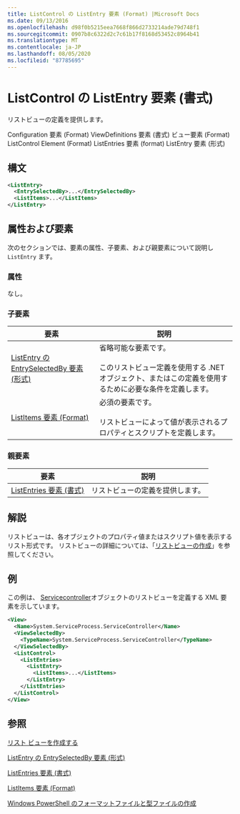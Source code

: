 ```yaml
---
title: ListControl の ListEntry 要素 (Format) |Microsoft Docs
ms.date: 09/13/2016
ms.openlocfilehash: d98f0b5215eea7668f866d2733214ade79d748f1
ms.sourcegitcommit: 0907b8c6322d2c7c61b17f8168d53452c8964b41
ms.translationtype: MT
ms.contentlocale: ja-JP
ms.lasthandoff: 08/05/2020
ms.locfileid: "87785695"
---
```

# <a name="listentry-element-for-listcontrol-format"></a>ListControl の ListEntry 要素 (書式)

リストビューの定義を提供します。

Configuration 要素 (Format) ViewDefinitions 要素 (書式) ビュー要素 (Format) ListControl Element (Format) ListEntries 要素 (format) ListEntry 要素 (形式)

## <a name="syntax"></a>構文

```xml
<ListEntry>
  <EntrySelectedBy>...</EntrySelectedBy>
  <ListItems>...</ListItems>
</ListEntry>
```

## <a name="attributes-and-elements"></a>属性および要素

次のセクションでは、要素の属性、子要素、および親要素について説明し `ListEntry` ます。

### <a name="attributes"></a>属性

なし。

### <a name="child-elements"></a>子要素

|要素|説明|
|-------------|-----------------|
|[ListEntry の EntrySelectedBy 要素 (形式)](./entryselectedby-element-for-listentry-for-listcontrol-format.md)|省略可能な要素です。<br /><br /> このリストビュー定義を使用する .NET オブジェクト、またはこの定義を使用するために必要な条件を定義します。|
|[ListItems 要素 (Format)](./listitems-element-for-listentry-for-listcontrol-format.md)|必須の要素です。<br /><br /> リストビューによって値が表示されるプロパティとスクリプトを定義します。|

### <a name="parent-elements"></a>親要素

|要素|説明|
|-------------|-----------------|
|[ListEntries 要素 (書式)](./listentries-element-for-listcontrol-format.md)|リストビューの定義を提供します。|

## <a name="remarks"></a>解説

リストビューは、各オブジェクトのプロパティ値またはスクリプト値を表示するリスト形式です。 リストビューの詳細については、「[リストビューの作成](./creating-a-list-view.md)」を参照してください。

## <a name="example"></a>例

この例は、 [Servicecontroller](/dotnet/api/System.ServiceProcess.ServiceController)オブジェクトのリストビューを定義する XML 要素を示しています。

```xml
<View>
  <Name>System.ServiceProcess.ServiceController</Name>
  <ViewSelectedBy>
    <TypeName>System.ServiceProcess.ServiceController</TypeName>
  </ViewSelectedBy>
  <ListControl>
    <ListEntries>
      <ListEntry>
        <ListItems>...</ListItems>
      </ListEntry>
    </ListEntries>
  </ListControl>
</View>
```

## <a name="see-also"></a>参照

[リスト ビューを作成する](./creating-a-list-view.md)

[ListEntry の EntrySelectedBy 要素 (形式)](./entryselectedby-element-for-listentry-for-listcontrol-format.md)

[ListEntries 要素 (書式)](./listentries-element-for-listcontrol-format.md)

[ListItems 要素 (Format)](./listitems-element-for-listentry-for-listcontrol-format.md)

[Windows PowerShell のフォーマットファイルと型ファイルの作成](./writing-a-powershell-formatting-file.md)

